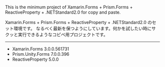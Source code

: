 This is the minimum project of  Xamarin.Forms + Prism.Forms + ReactiveProperty + .NETStandard2.0 for copy and paste.

Xamarin.Forms + Prism.Forms + ReactiveProperty + .NETStandard2.0 のセット環境です。
なるべく最新を保つようにしています。何かを試したい時にサクッと実行できるようなコピペ用プロジェクトです。

---

* Xamarin.Forms 3.0.0.561731
* Prism.Unity.Forms 7.0.0.396
* ReactiveProperty 5.0.0